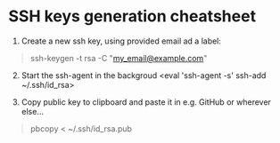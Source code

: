 SSH keys generation cheatsheet
=======
1. Create a new ssh key, using provided email ad a label:
> ssh-keygen -t rsa -C "my_email@example.com"

2. Start the ssh-agent in the backgroud
<eval 'ssh-agent -s'
ssh-add ~/.ssh/id_rsa>

3. Copy public key to clipboard and paste it in e.g. GitHub or wherever else...
> pbcopy < ~/.ssh/id_rsa.pub

